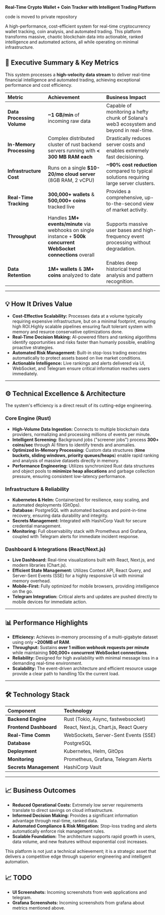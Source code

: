 **Real-Time Crypto Wallet + Coin Tracker with Intelligent Trading Platform**


code is moved to private repository

A high-performance, cost-efficient system for real-time cryptocurrency wallet tracking, coin analysis, and automated trading. This platform transforms massive, chaotic blockchain data into actionable, ranked intelligence and automated actions, all while operating on minimal infrastructure.

## 🚀 Executive Summary & Key Metrics

This system processes a **high-velocity data stream** to deliver real-time financial intelligence and automated trading, achieving exceptional performance and cost efficiency.

| Metric | Achievement | Business Impact |
| :--- | :--- | :--- |
| **Data Processing Volume** | **~1 GB/min** of incoming raw data | Capable of monitoring a hefty chunk of Solana's web3 ecosystem and beyond in real-time. |
| **In-Memory Processing** | Complex distributed cluster of rust backend servers running with **< 300 MB RAM each** | Drastically reduces server costs and enables extremely fast decisioning. |
| **Infrastructure Cost** | Runs on a single **$10-20/mo cloud server** (8GB RAM, 2 vCPU) | **~90% cost reduction** compared to typical solutions requiring large server clusters. |
| **Real-Time Tracking** | **300,000+ wallets** & **500,000+ coins** tracked live | Provides a comprehensive, up-to-the-second view of market activity. |
| **Throughput** | Handles **1M+ events/minute** via webhooks on single instance + **500k concurrent WebSocket connections** overall  | Supports massive user bases and high-frequency event processing without degradation. |
| **Data Retention** | **1M+ wallets** & **3M+ coins** analyzed to date | Enables deep historical trend analysis and pattern recognition. |

---

## 💡 How It Drives Value

*   **Cost-Effective Scalability:** Processes data at a volume typically requiring expensive infrastructure, but on a minimal footprint, ensuring high ROI.Highly scalable pipelines ensuring fault tolerant system with memory and resurce conservative optimizations done.
*   **Real-Time Decision Making:** AI-powered filters and ranking algorithms identify opportunities and risks faster than humanly possible, enabling proactive strategies.
*   **Automated Risk Management:** Built-in stop-loss trading executes automatically to protect assets based on live market conditions.
*   **Actionable Intelligence:** Live rankings and alerts delivered via UI, WebSocket, and Telegram ensure critical information reaches users immediately.

---

## ⚙️ Technical Excellence & Architecture

The system's efficiency is a direct result of its cutting-edge engineering.

### Core Engine (Rust)
*   **High-Volume Data Ingestion:** Connects to multiple blockchain data providers, normalizing and processing millions of events per minute.
*   **Intelligent Screening:** Background jobs ("screener jobs") process **300+ coins/sec** through AI filters to identify trends and anomalies.
*   **Optimized In-Memory Processing:** Custom data structures (**time buckets, sliding windows, priority queues/heaps**) enable rapid ranking and analysis of massive datasets directly in memory.
*   **Performance Engineering:** Utilizes synchronized Rust data structures and object pools to **minimize heap allocations** and garbage collection pressure, ensuring consistent low-latency performance.

### Infrastructure & Reliability
*   **Kubernetes & Helm:** Containerized for resilience, easy scaling, and automated deployments (GitOps).
*   **Database:** PostgreSQL with automated backups and point-in-time recovery, ensuring data durability and integrity.
*   **Secrets Management:** Integrated with HashiCorp Vault for secure credential management.
*   **Monitoring:** Full observability stack with Prometheus and Grafana, coupled with Telegram alerts for immediate incident response.

### Dashboard & Integrations (React/Next.js)
*   **Live Dashboard:** Real-time visualizations built with React, Next.js, and modern libraries (Chart.js).
*   **Efficient State Management:** Utilizes Context API, React Query, and Server-Sent Events (SSE) for a highly responsive UI with minimal memory overhead.
*   **Mobile-First:** Fully optimized for mobile browsers, providing intelligence on the go.
*   **Telegram Integration:** Critical alerts and updates are pushed directly to mobile devices for immediate action.

---

## 📊 Performance Highlights

*   **Efficiency:** Achieves in-memory processing of a multi-gigabyte dataset using only **~200MB of RAM**.
*   **Throughput:** Sustains **over 1 million webhook requests per minute** while maintaining **500,000+ concurrent WebSocket connections**.
*   **Reliability:** Designed for high availability with minimal message loss in a demanding real-time environment.
*   **Scalability:** The event-driven architecture and efficient resource usage provide a clear path to handling 10x the current load.

---

## 🛠️ Technology Stack

| Component | Technology |
| :--- | :--- |
| **Backend Engine** | Rust (Tokio, Async, fastwebsocket) |
| **Frontend Dashboard** | React, Next.js, Chart.js, React Query |
| **Real-Time Comm** | WebSockets, Server-Sent Events (SSE) |
| **Database** | PostgreSQL |
| **Deployment** | Kubernetes, Helm, GitOps |
| **Monitoring** | Prometheus, Grafana, Telegram Alerts |
| **Secrets Management** | HashiCorp Vault |

---

## 📈 Business Outcomes

*   **Reduced Operational Costs:** Extremely low server requirements translate to direct savings on cloud infrastructure.
*   **Informed Decision Making:** Provides a significant information advantage through real-time, ranked data.
*   **Automated Compliance & Risk Mitigation:** Stop-loss trading and alerts automatically enforce risk management rules.
*   **Scalable Foundation:** The architecture supports rapid growth in users, data volume, and new features without exponential cost increases.

This platform is not just a technical achievement; it is a strategic asset that delivers a competitive edge through superior engineering and intelligent automation.

## 📈 TODO

*   **UI Screenshots:** Incoming screenshots from web applications and telegram.
*   **Grafana Screenshots:** Incoming screenshots from grafana about metrics mentioned above.

